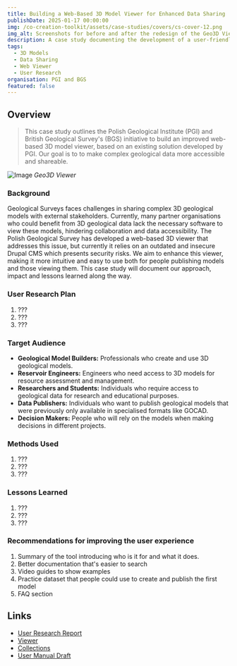 ```yaml
---
title: Building a Web-Based 3D Model Viewer for Enhanced Data Sharing
publishDate: 2025-01-17 00:00:00
img: /co-creation-toolkit/assets/case-studies/covers/cs-cover-12.png
img_alt: Screenshots for before and after the redesign of the Geo3D Viewer
description: A case study documenting the development of a user-friendly web-based 3D model viewer to facilitate sharing and accessibility of geological data.
tags:
  - 3D Models
  - Data Sharing
  - Web Viewer
  - User Research
organisation: PGI and BGS
featured: false
---
```


## Overview

> This case study outlines the Polish Geological Institute (PGI) and British Geological Survey's (BGS) initiative to build an improved web-based 3D model viewer, based on an existing solution developed by PGI. Our goal is to to make complex geological data more accessible and shareable.

![Image](/co-creation-toolkit/assets/case-studies/case-study-name/image-name.png)
*Geo3D Viewer*

### Background

Geological Surveys faces challenges in sharing complex 3D geological models with external stakeholders. Currently, many partner organisations who could benefit from 3D geological data lack the necessary software to view these models, hindering collaboration and data accessibility. The Polish Geological Survey has developed a web-based 3D viewer that addresses this issue, but currently it relies on an outdated and insecure Drupal CMS which presents security risks. We aim to enhance this viewer, making it more intuitive and easy to use both for people publishing models and those viewing them. This case study will document our approach, impact and lessons learned along the way.

### User Research Plan

1. ???
3. ???
4. ???

### Target Audience

*  **Geological Model Builders:** Professionals who create and use 3D geological models.
*  **Reservoir Engineers:** Engineers who need access to 3D models for resource assessment and management.
*  **Researchers and Students:** Individuals who require access to geological data for research and educational purposes.
*  **Data Publishers:** Individuals who want to publish geological models that were previously only available in specialised formats like GOCAD.
*  **Decision Makers:** People who will rely on the models when making decisions in different projects.

### Methods Used

1. ???
2. ???
3. ???

### Lessons Learned

1. ???
2. ???
3. ???

### Recommendations for improving the user experience

1. Summary of the tool introducing who is it for and what it does.
2. Better documentation that's easier to search
3. Video guides to show examples
4. Practice dataset that people could use to create and publish the first model
5. FAQ section

## Links

* [User Research Report](#)
* [Viewer](https://geo3d.pgi.gov.pl/)
* [Collections](https://geo3d.pgi.gov.pl/GSEU_workshop_2024/index.html)
* [User Manual Draft](#)

